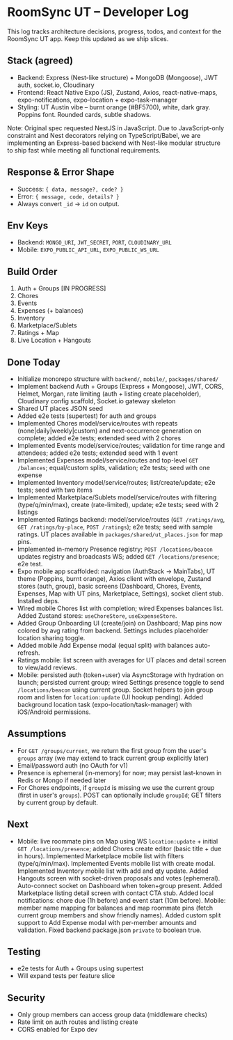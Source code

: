 # RoomSync UT – Developer Log

This log tracks architecture decisions, progress, todos, and context for the RoomSync UT app. Keep this updated as we ship slices.

## Stack (agreed)
- Backend: Express (Nest-like structure) + MongoDB (Mongoose), JWT auth, socket.io, Cloudinary
- Frontend: React Native Expo (JS), Zustand, Axios, react-native-maps, expo-notifications, expo-location + expo-task-manager
- Styling: UT Austin vibe – burnt orange (#BF5700), white, dark gray. Poppins font. Rounded cards, subtle shadows.

Note: Original spec requested NestJS in JavaScript. Due to JavaScript-only constraint and Nest decorators relying on TypeScript/Babel, we are implementing an Express-based backend with Nest-like modular structure to ship fast while meeting all functional requirements.

## Response & Error Shape
- Success: `{ data, message?, code? }`
- Error: `{ message, code, details? }`
- Always convert `_id` -> `id` on output.

## Env Keys
- Backend: `MONGO_URI`, `JWT_SECRET`, `PORT`, `CLOUDINARY_URL`
- Mobile: `EXPO_PUBLIC_API_URL`, `EXPO_PUBLIC_WS_URL`

## Build Order
1) Auth + Groups [IN PROGRESS]
2) Chores
3) Events
4) Expenses (+ balances)
5) Inventory
6) Marketplace/Sublets
7) Ratings + Map
8) Live Location + Hangouts

## Done Today
- Initialize monorepo structure with `backend/`, `mobile/`, `packages/shared/`
- Implement backend Auth + Groups (Express + Mongoose), JWT, CORS, Helmet, Morgan, rate limiting (auth + listing create placeholder), Cloudinary config scaffold, Socket.io gateway skeleton
- Shared UT places JSON seed
- Added e2e tests (supertest) for auth and groups
- Implemented Chores model/service/routes with repeats (none|daily|weekly|custom) and next-occurrence generation on complete; added e2e tests; extended seed with 2 chores
- Implemented Events model/service/routes; validation for time range and attendees; added e2e tests; extended seed with 1 event
- Implemented Expenses model/service/routes and top-level `GET /balances`; equal/custom splits, validation; e2e tests; seed with one expense
- Implemented Inventory model/service/routes; list/create/update; e2e tests; seed with two items
- Implemented Marketplace/Sublets model/service/routes with filtering (type/q/min/max), create (rate-limited), update; e2e tests; seed with 2 listings
- Implemented Ratings backend: model/service/routes (`GET /ratings/avg`, `GET /ratings/by-place`, `POST /ratings`); e2e tests; seed with sample ratings. UT places available in `packages/shared/ut_places.json` for map pins.
- Implemented in-memory Presence registry; `POST /locations/beacon` updates registry and broadcasts WS; added `GET /locations/presence`; e2e test.
- Expo mobile app scaffolded: navigation (AuthStack → MainTabs), UT theme (Poppins, burnt orange), Axios client with envelope, Zustand stores (auth, group), basic screens (Dashboard, Chores, Events, Expenses, Map with UT pins, Marketplace, Settings), socket client stub. Installed deps.
- Wired mobile Chores list with completion; wired Expenses balances list. Added Zustand stores: `useChoreStore`, `useExpenseStore`.
- Added Group Onboarding UI (create/join) on Dashboard; Map pins now colored by avg rating from backend. Settings includes placeholder location sharing toggle.
- Added mobile Add Expense modal (equal split) with balances auto-refresh.
- Ratings mobile: list screen with averages for UT places and detail screen to view/add reviews.
- Mobile: persisted auth (token+user) via AsyncStorage with hydration on launch; persisted current group; wired Settings presence toggle to send `/locations/beacon` using current group. Socket helpers to join group room and listen for `location:update` (UI hookup pending). Added background location task (expo-location/task-manager) with iOS/Android permissions.

## Assumptions
- For `GET /groups/current`, we return the first group from the user's `groups` array (we may extend to track current group explicitly later)
- Email/password auth (no OAuth for v1)
- Presence is ephemeral (in-memory) for now; may persist last-known in Redis or Mongo if needed later
- For Chores endpoints, if `groupId` is missing we use the current group (first in user's `groups`). POST can optionally include `groupId`; GET filters by current group by default.

## Next
- Mobile: live roommate pins on Map using WS `location:update` + initial `GET /locations/presence`; added Chores create editor (basic title + due in hours). Implemented Marketplace mobile list with filters (type/q/min/max). Implemented Events mobile list with create modal. Implemented Inventory mobile list with add and qty update. Added Hangouts screen with socket-driven proposals and votes (ephemeral). Auto-connect socket on Dashboard when token+group present. Added Marketplace listing detail screen with contact CTA stub. Added local notifications: chore due (1h before) and event start (10m before). Mobile: member name mapping for balances and map roommate pins (fetch current group members and show friendly names). Added custom split support to Add Expense modal with per-member amounts and validation. Fixed backend package.json `private` to boolean true.

## Testing
- e2e tests for Auth + Groups using supertest
- Will expand tests per feature slice

## Security
- Only group members can access group data (middleware checks)
- Rate limit on auth routes and listing create
- CORS enabled for Expo dev 